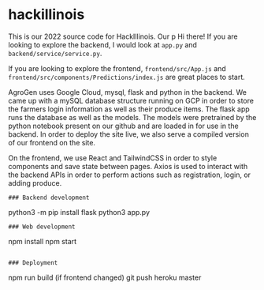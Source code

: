 # hackillinois

This is our 2022 source code for HackIllinois. Our p
Hi there! If you are looking to explore the backend, I would look at `app.py` and `backend/service/service.py`.

If you are looking to explore the frontend, `frontend/src/App.js` and `frontend/src/components/Predictions/index.js` are great places to start.

AgroGen uses Google Cloud, mysql, flask and python in the backend. We came up with a mySQL database structure running on GCP in order to store the farmers login information as well as their produce items. The flask app runs the database as well as the models. The models were pretrained by the python notebook present on our github and are loaded in for use in the backend. In order to deploy the site live, we also serve a compiled version of our frontend on the site.

On the frontend, we use React and TailwindCSS in order to style components and save state between pages. Axios is used to interact with the backend APIs in order to perform actions such as registration, login, or adding produce.

```
### Backend development
```
python3 -m pip install flask
python3 app.py
```
### Web development
```
npm install
npm start
```

### Deployment

```
npm run build (if frontend changed)
<commit all changes>
git push heroku master
```